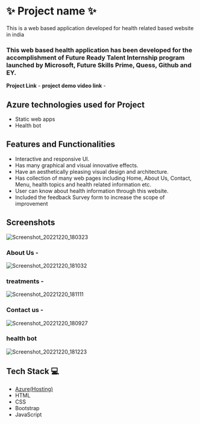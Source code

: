 # ✨  Project name ✨

This is a web based application developed for health related based website in india

### This web based health application has been developed for the accomplishment of Future Ready Talent Internship program launched by Microsoft, Future Skills Prime, Quess, Github and EY.


**Project Link** -
**project demo video link** - 

## Azure technologies used for Project

- Static web apps
- Health bot

## Features and Functionalities 

- Interactive and responsive UI.
- Has many graphical and visual innovative effects.
- Have an aesthetically pleasing visual design and architecture.
- Has collection of many web pages including Home, About Us, Contact, Menu, health topics and health related information etc.
- User can know about health information through this website.
- Included the feedback Survey form to increase the scope of improvement 

## Screenshots



![Screenshot_20221220_180323](https://user-images.githubusercontent.com/117451627/208669359-6a3f183b-56f7-4cac-a463-cfbd1694baa6.png)

   

### About Us -

![Screenshot_20221220_181032](https://user-images.githubusercontent.com/117451627/208669774-712d1f9f-ddec-4e36-8167-dc21f1e5c407.png)


### treatments -

![Screenshot_20221220_181111](https://user-images.githubusercontent.com/117451627/208669930-920c7108-3ab8-45ee-bcfe-749dad6ff9fb.png)


### Contact us -

![Screenshot_20221220_180927](https://user-images.githubusercontent.com/117451627/208669631-3121915f-032b-4a07-bab7-ce334f058df7.png)


### health bot



![Screenshot_20221220_181223](https://user-images.githubusercontent.com/117451627/208670085-c36dba30-696a-4d5e-83cc-09d26e7c665b.png)


## Tech Stack 💻

- [Azure(Hosting)](https://azure.microsoft.com/en-in/features/azure-portal/)
- HTML
- CSS
- Bootstrap
- JavaScript
